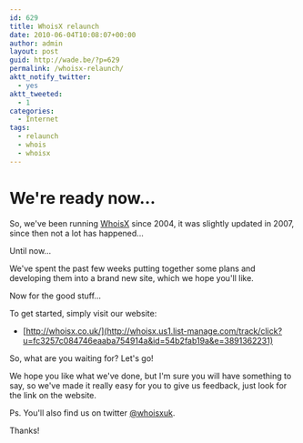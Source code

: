```yaml
---
id: 629
title: WhoisX relaunch
date: 2010-06-04T10:08:07+00:00
author: admin
layout: post
guid: http://wade.be/?p=629
permalink: /whoisx-relaunch/
aktt_notify_twitter:
  - yes
aktt_tweeted:
  - 1
categories:
  - Internet
tags:
  - relaunch
  - whois
  - whoisx
---
```

# We're ready now&#8230;

<p class="lead">
  So, we've been running <a href="http://whoisx.co.uk/">WhoisX</a> since 2004, it was slightly updated in 2007, since then not a lot has happened&#8230;
</p>

Until now&#8230;
  
<!--more-->We've spent the past few weeks putting together some plans and developing them into a brand new site, which we hope you'll like.

Now for the good stuff&#8230;

To get started, simply visit our website:

  * [http://whoisx.co.uk/](http://whoisx.us1.list-manage.com/track/click?u=fc3257c084746eaaba754914a&id=54b2fab19a&e=3891362231)

So, what are you waiting for? Let's go!

We hope you like what we've done, but I'm sure you will have something to say, so we've made it really easy for you to give us feedback, just look for the link on the website.

Ps. You'll also find us on twitter [@whoisxuk](http://whoisx.us1.list-manage.com/track/click?u=fc3257c084746eaaba754914a&id=cd2b64458c&e=3891362231).

Thanks!